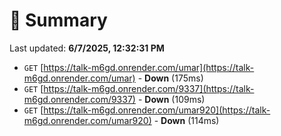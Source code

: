 # 📖 Summary
Last updated: **6/7/2025, 12:32:31 PM**

- `GET` [https://talk-m6gd.onrender.com/umar](https://talk-m6gd.onrender.com/umar) - **Down** (175ms)
- `GET` [https://talk-m6gd.onrender.com/9337](https://talk-m6gd.onrender.com/9337) - **Down** (109ms)
- `GET` [https://talk-m6gd.onrender.com/umar920](https://talk-m6gd.onrender.com/umar920) - **Down** (114ms)
